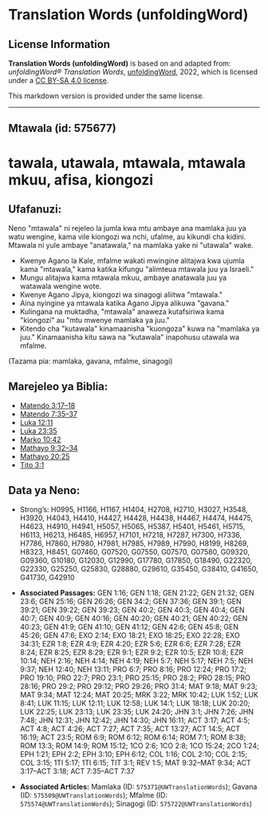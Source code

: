 # Translation Words (unfoldingWord)

## License Information

**Translation Words (unfoldingWord)** is based on and adapted from: _unfoldingWord® Translation Words_, [unfoldingWord](https://unfoldingword.org/utw), 2022, which is licensed under a [CC BY-SA 4.0 license](https://creativecommons.org/licenses/by-sa/4.0/legalcode.en).

This markdown version is provided under the same license.



--------------------------------

## Mtawala (id: 575677)

tawala, utawala, mtawala, mtawala mkuu, afisa, kiongozi
=======================================================

Ufafanuzi:
----------

Neno "mtawala" ni rejeleo la jumla kwa mtu ambaye ana mamlaka juu ya watu wengine, kama vile kiongozi wa nchi, ufalme, au kikundi cha kidini. Mtawala ni yule ambaye "anatawala," na mamlaka yake ni "utawala" wake.

* Kwenye Agano la Kale, mfalme wakati mwingine alitajwa kwa ujumla kama "mtawala," kama katika kifungu "alimteua mtawala juu ya Israeli."
* Mungu alitajwa kama mtawala mkuu, ambaye anatawala juu ya watawala wengine wote.
* Kwenye Agano Jipya, kiongozi wa sinagogi aliitwa "mtawala."
* Aina nyingine ya mtawala katika Agano Jipya alikuwa "gavana."
* Kulingana na muktadha, "mtawala" anaweza kutafsiriwa kama "kiongozi" au "mtu mwenye mamlaka ya juu."
* Kitendo cha "kutawala" kinamaanisha "kuongoza" kuwa na "mamlaka ya juu." Kinamaanisha kitu sawa na "kutawala" inapohusu utawala wa mfalme.

(Tazama pia: mamlaka, gavana, mfalme, sinagogi)

Marejeleo ya Biblia:
--------------------

* [Matendo 3:17–18](https://ref.ly/Acts3:17-Acts3:18)
* [Matendo 7:35–37](https://ref.ly/Acts7:35-Acts7:37)
* [Luka 12:11](https://ref.ly/Luke12:11)
* [Luka 23:35](https://ref.ly/Luke23:35)
* [Marko 10:42](https://ref.ly/Mark10:42)
* [Mathayo 9:32–34](https://ref.ly/Matt9:32-Matt9:34)
* [Mathayo 20:25](https://ref.ly/Matt20:25)
* [Tito 3:1](https://ref.ly/Titus3:1)

Data ya Neno:
-------------

* Strong’s: H0995, H1166, H1167, H1404, H2708, H2710, H3027, H3548, H3920, H4043, H4410, H4427, H4428, H4438, H4467, H4474, H4475, H4623, H4910, H4941, H5057, H5065, H5387, H5401, H5461, H5715, H6113, H6213, H6485, H6957, H7101, H7218, H7287, H7300, H7336, H7786, H7860, H7980, H7981, H7985, H7989, H7990, H8199, H8269, H8323, H8451, G07460, G07520, G07550, G07570, G07580, G09320, G09360, G10180, G12030, G12990, G17780, G17850, G18490, G22320, G22330, G25250, G25830, G28880, G29610, G35450, G38410, G41650, G41730, G42910

* **Associated Passages:** GEN 1:16; GEN 1:18; GEN 21:22; GEN 21:32; GEN 23:6; GEN 25:16; GEN 26:26; GEN 34:2; GEN 37:36; GEN 39:1; GEN 39:21; GEN 39:22; GEN 39:23; GEN 40:2; GEN 40:3; GEN 40:4; GEN 40:7; GEN 40:9; GEN 40:16; GEN 40:20; GEN 40:21; GEN 40:22; GEN 40:23; GEN 41:9; GEN 41:10; GEN 41:12; GEN 42:6; GEN 45:8; GEN 45:26; GEN 47:6; EXO 2:14; EXO 18:21; EXO 18:25; EXO 22:28; EXO 34:31; EZR 1:8; EZR 4:9; EZR 4:20; EZR 5:6; EZR 6:6; EZR 7:28; EZR 8:24; EZR 8:25; EZR 8:29; EZR 9:1; EZR 9:2; EZR 10:5; EZR 10:8; EZR 10:14; NEH 2:16; NEH 4:14; NEH 4:19; NEH 5:7; NEH 5:17; NEH 7:5; NEH 9:37; NEH 12:40; NEH 13:11; PRO 6:7; PRO 8:16; PRO 12:24; PRO 17:2; PRO 19:10; PRO 22:7; PRO 23:1; PRO 25:15; PRO 28:2; PRO 28:15; PRO 28:16; PRO 29:2; PRO 29:12; PRO 29:26; PRO 31:4; MAT 9:18; MAT 9:23; MAT 9:34; MAT 12:24; MAT 20:25; MRK 3:22; MRK 10:42; LUK 1:52; LUK 8:41; LUK 11:15; LUK 12:11; LUK 12:58; LUK 14:1; LUK 18:18; LUK 20:20; LUK 22:25; LUK 23:13; LUK 23:35; LUK 24:20; JHN 3:1; JHN 7:26; JHN 7:48; JHN 12:31; JHN 12:42; JHN 14:30; JHN 16:11; ACT 3:17; ACT 4:5; ACT 4:8; ACT 4:26; ACT 7:27; ACT 7:35; ACT 13:27; ACT 14:5; ACT 16:19; ACT 23:5; ROM 6:9; ROM 6:12; ROM 6:14; ROM 7:1; ROM 8:38; ROM 13:3; ROM 14:9; ROM 15:12; 1CO 2:6; 1CO 2:8; 1CO 15:24; 2CO 1:24; EPH 1:21; EPH 2:2; EPH 3:10; EPH 6:12; COL 1:16; COL 2:10; COL 2:15; COL 3:15; 1TI 5:17; 1TI 6:15; TIT 3:1; REV 1:5; MAT 9:32–MAT 9:34; ACT 3:17–ACT 3:18; ACT 7:35–ACT 7:37
* **Associated Articles:** Mamlaka (ID: `575371@UWTranslationWords`); Gavana (ID: `575509@UWTranslationWords`); Mfalme (ID: `575574@UWTranslationWords`); Sinagogi (ID: `575722@UWTranslationWords`)

